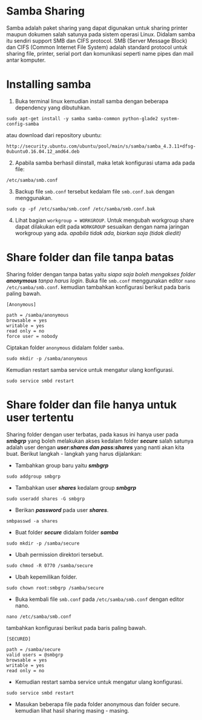 Samba Sharing
=============
Samba adalah paket sharing yang dapat digunakan untuk sharing printer maupun dokumen salah satunya pada sistem operasi Linux. Didalam samba itu sendiri support SMB dan CIFS protocol. SMB (Server Message Block) dan CIFS (Common Internet File System) adalah standard protocol untuk sharing file, printer, serial port dan komunikasi seperti name pipes dan mail antar komputer.

Installing samba
================
1. Buka terminal linux kemudian install samba dengan beberapa dependency yang dibutuhkan.
```
sudo apt-get install -y samba samba-common python-glade2 system-config-samba
```
atau download dari repository ubuntu:
```
http://security.ubuntu.com/ubuntu/pool/main/s/samba/samba_4.3.11+dfsg-0ubuntu0.16.04.12_amd64.deb
```
2. Apabila samba berhasil diinstall, maka letak konfigurasi utama ada pada file:
```
/etc/samba/smb.conf
```
3. Backup file `smb.conf` tersebut kedalam file `smb.conf.bak` dengan menggunakan.
```
sudo cp -pf /etc/samba/smb.conf /etc/samba/smb.conf.bak
```
4. Lihat bagian `workgroup = WORKGROUP`. Untuk mengubah workgroup share dapat dilakukan edit pada `WORKGROUP` sesuaikan dengan nama jaringan workgroup yang ada. *apabila tidak ada, biarkan saja (tidak diedit)*

Share folder dan file tanpa batas
=================================
Sharing folder dengan tanpa batas yaitu *siapa saja boleh mengakses folder ***anonymous*** tanpa harus login*. Buka file `smb.conf` menggunakan editor `nano /etc/samba/smb.conf`. kemudian tambahkan konfigurasi berikut pada baris paling bawah.
```
[Anonymous]

path = /samba/anonymous
browsable = yes
writable = yes
read only = no
force user = nobody
```
Ciptakan folder `anonymous` didalam folder `samba`.
```
sudo mkdir -p /samba/anonymous
```
Kemudian restart samba service untuk mengatur ulang konfigurasi.
```
sudo service smbd restart
```

Share folder dan file hanya untuk user tertentu
===============================================
Sharing folder dengan user terbatas, pada kasus ini hanya user pada ***smbgrp*** yang boleh melakukan akses kedalam folder ***secure*** salah satunya adalah user dengan ***user:shares dan pass:shares*** yang nanti akan kita buat. Berikut langkah - langkah yang harus dijalankan:
- Tambahkan group baru yaitu ***smbgrp***
```
sudo addgroup smbgrp
```
- Tambahkan user ***shares*** kedalam group ***smbgrp***
```
sudo useradd shares -G smbgrp
```
- Berikan ***password*** pada user ***shares***.
```
smbpasswd -a shares
```
- Buat folder ***secure*** didalam folder ***samba***
```
sudo mkdir -p /samba/secure
```
- Ubah permission direktori tersebut.
```
sudo chmod -R 0770 /samba/secure
```
- Ubah kepemilikan folder.
```
sudo chown root:smbgrp /samba/secure
```
- Buka kembali file `smb.conf` pada `/etc/samba/smb.conf` dengan editor nano.
```
nano /etc/samba/smb.conf
```
tambahkan konfigurasi berikut pada baris paling bawah.
```
[SECURED]

path = /samba/secure
valid users = @smbgrp
browsable = yes
writable = yes
read only = no
```
- Kemudian restart samba service untuk mengatur ulang konfigurasi.
```
sudo service smbd restart
```

* Masukan beberapa file pada folder anonymous dan folder secure. kemudian lihat hasil sharing masing - masing.








